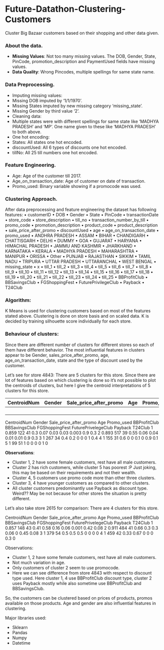 # Future-Datathon-Clustering-Customers
Cluster Big Bazaar customers based on their shopping and other data given.

### About the data.
* **Missing Values**: Not too many missing values. The DOB, Gender, State, PinCode, promotion_description and PaymentUsed fields have missing values.
* **Data Quality**: Wrong Pincodes, multiple spellings for same state name. 

### Data Preprocessing.
* Imputing missing values: 
 * Missing DOB imputed by ‘1/1/1970’.
 * Missing States imputed by new missing category ‘missing_state’.
 * Missing Gender by third value ‘2’.
* Cleaning data:
 * Multiple states were with different spellings for same state like ‘MADHYA PRADESH’ and ‘MP’. One name given to these like ‘MADHYA PRADESH’ to both above.
* One hot encoding:
 * States: All states one hot encoded.
 * discountUsed: All 6 types of discounts one hot encoded.
 * tillNo: All 25 till numbers one hot encoded.

### Feature Engineering.
* Age: Age of the customer till 2017.
* Age_on_transaction_date: Age of customer on date of transaction.
* Promo_used: Binary variable showing if a promocode was used.

### Clustering Approach.
After data preprocessing and feature engineering the dataset has following features:
•	customerID
•	DOB
•	Gender
•	State
•	PinCode
•	transactionDate
•	store_code
•	store_description
•	till_no
•	transaction_number_by_till
•	promo_code
•	promotion_description
•	product_code
•	product_description
•	sale_price_after_promo
•	discountUsed
•	age
•	age_on_transaction_date
•	promo_used
•	ANDHRA PRADESH
•	ASSAM
•	BIHAR
•	CHANDIGARH
•	CHATTISGARH
•	DELHI
•	DUMMY
•	GOA
•	GUJARAT
•	HARYANA
•	HIMACHAL PRADESH
•	JAMMU AND KASHMIR
•	JHARKHAND
•	KARNATAKA
•	KERALA
•	MADHYA PRADESH
•	MAHARASHTRA
•	MANIPUR
•	ORISSA
•	Other
•	PUNJAB
•	RAJASTHAN
•	SIKKIM
•	TAMIL NADU
•	TRIPURA
•	UTTAR PRADESH
•	UTTARANCHAL
•	WEST BENGAL
•	missing_state
•	x
•	till_1
•	till_2
•	till_3
•	till_4
•	till_5
•	till_6
•	till_7
•	till_8
•	till_9
•	till_10
•	till_11
•	till_12
•	till_13
•	till_14
•	till_15
•	till_16
•	till_17
•	till_18
•	till_19
•	till_20
•	till_21
•	till_22
•	till_23
•	till_24
•	till_25
•	BBProfitClub
•	BBSavingsClub
•	FGShoppingFest
•	FuturePrivilegeClub
•	Payback
•	T24Club

### Algorithm:
K Means is used for clustering customers based on most of the features stated above. Clustering is done on store basis and on scaled data. K is decided by training silhouette score individually for each store.

### Behaviour of clusters:
Since there are different number of clusters for different stores so each of them have different behavior.
The most influential features in clusters appear to be Gender, sales_price_after_promo, age, age_on_transaction_date, state and the type of discount used by the customer.

Let’s see for store 4843:
There are 5 clusters for this store. Since there are lot of features based on which clustering is done so it’s not possible to plot the centroids of clusters, but here I give the centroid interpretations of 5 clusters for this store.

|CentroidNum|  Gender | Sale_price_after_promo  | Age  | Promo_used  | BBProfitClub  | BBSavingsClub  | FGShoppingFest  | FuturePrivelegeClub  | Payback  | T24Club  |
|--:|--:|--:|--:|---|---|---|---|---|---|---|
|   |   |   |   |   |   |   |   |   |   |   |
|   |   |   |   |   |   |   |   |   |   |   |
|   |   |   |   |   |   |   |   |   |   |   |
|   |   |   |   |   |   |   |   |   |   |   |
CentroidNum	Gender	Sale_price_after_promo	Age	Promo_used	BBProfitClub	BBSavingsClub	FGShoppingFest	FuturePrivelegeClub	Payback	T24Club
1	0.859	122	41	0.3	0.07	0.03	0.03	0.003	0.9	0.3
2	0.893	517	39	0.55	0.06	0.04	0.01	0.01	0.9	0.3
3	1	267	34	0.4	0.2	0	0	0	1	0.4
4	1	155	31	0.6	0	0	0.1	0	0.9	0.1
5	1	99	51	1	0	0	0	0	1	0

**Observations**:
* Cluster 1, 2 have some female customers, rest have all male customers.
* Cluster 2 has rich customers, while cluster 5 has poorest :P Just joking, this may be based on their requirements and not their wealth.
* Cluster 4, 5 customers use promo code more than other three clusters.
* Cluster 3, 4 have younger customers as compared to other clusters.
* All cluster customers predominantly use Payback as discount type. Weird?? May be not because for other stores the situation is pretty different.

Let’s also take store 2615 for comparison:
There are 4 clusters for this store.

CentroidNum	Gender	Sale_price_after_promo	Age	Promo_used	BBProfitClub	BBSavingsClub	FGShoppingFest	FuturePrivelegeClub	Payback	T24Club
1	0.857	148	43	0.41	0.58	0.16	0.06	0.001	0.42	0.08
2	0.911	484	41	0.66	0.3	0.3	0.06	0	0.45	0.08
3	1	379	54	0.5	0.5	0.5	0	0	0	0
4	1	459	42	0.33	0.67	0	0	0	0.3	0

Observations:
* Cluster 1, 2 have some female customers, rest have all male customers.
* Not much variation in age.
* Only customers of cluster 2 seem to use promocode.
* Here we can see difference from store 4843 with respect to discount type used. Here cluster 1, 4 use BBProfitClub discount type, cluster 2 uses Payback mostly while also sometime use BBProfitClub and BBSavingsClub. 


So, the customers can be clustered based on prices of products, promos available on those products. Age and gender are also influential features in clustering.

Major libraries used:
* Sklearn
* Pandas
* Numpy
* Datetime

